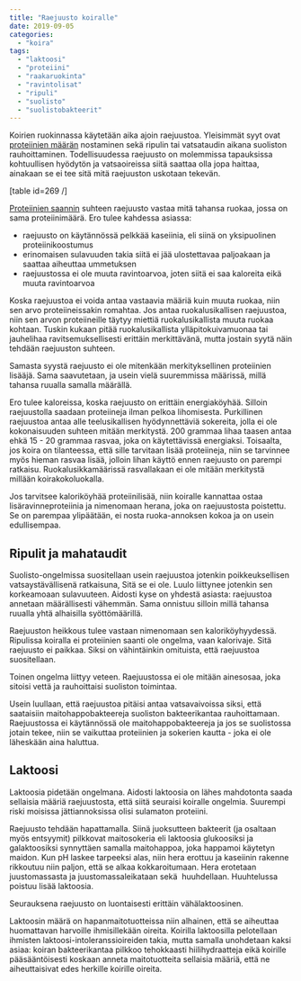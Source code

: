 ```yaml
---
title: "Raejuusto koiralle"
date: 2019-09-05
categories: 
  - "koira"
tags: 
  - "laktoosi"
  - "proteiini"
  - "raakaruokinta"
  - "ravintolisat"
  - "ripuli"
  - "suolisto"
  - "suolistobakteerit"
---
```


Koirien ruokinnassa käytetään aika ajoin raejuustoa. Yleisimmät syyt ovat [proteiinien määrän](https://www.katiska.eu/infokortit/info-raaka-aineet/koiralle-riittavasti-proteiinia/) nostaminen sekä ripulin tai vatsataudin aikana suoliston rauhoittaminen. Todellisuudessa raejuusto on molemmissa tapauksissa kohtuullisen hyödytön ja vatsaoireissa siitä saattaa olla jopa haittaa, ainakaan se ei tee sitä mitä raejuuston uskotaan tekevän.

<!--more-->

\[table id=269 /\]

[Proteiinien saannin](https://www.katiska.eu/tieto/proteiinit/proteiini-ruokinnassa/) suhteen raejuusto vastaa mitä tahansa ruokaa, jossa on sama proteiinimäärä. Ero tulee kahdessa asiassa:

- raejuusto on käytännössä pelkkää kaseiinia, eli siinä on yksipuolinen proteiinikoostumus
- erinomaisen sulavuuden takia siitä ei jää ulostettavaa paljoakaan ja saattaa aiheuttaa ummetuksen
- raejuustossa ei ole muuta ravintoarvoa, joten siitä ei saa kaloreita eikä muuta ravintoarvoa

Koska raejuustoa ei voida antaa vastaavia määriä kuin muuta ruokaa, niin sen arvo proteiineissakin romahtaa. Jos antaa ruokalusikallisen raejuustoa, niin sen arvon proteiineille täytyy miettiä ruokalusikallista muuta ruokaa kohtaan. Tuskin kukaan pitää ruokalusikallista ylläpitokuivamuonaa tai jauhelihaa ravitsemuksellisesti erittäin merkittävänä, mutta jostain syytä näin tehdään raejuuston suhteen.

Samasta syystä raejuusto ei ole mitenkään merkityksellinen proteiinien lisääjä. Sama saavutetaan, ja usein vielä suuremmissa määrissä, millä tahansa ruualla samalla määrällä.

Ero tulee kaloreissa, koska raejuusto on erittäin energiaköyhää. Silloin raejuustolla saadaan proteiineja ilman pelkoa lihomisesta. Purkillinen raejuustoa antaa alle teelusikallisen hyödynnettäviä sokereita, jolla ei ole kokonaisuuden suhteen mitään merkitystä. 200 grammaa lihaa taasen antaa ehkä 15 - 20 grammaa rasvaa, joka on käytettävissä energiaksi. Toisaalta, jos koira on tilanteessa, että sille tarvitaan lisää proteiineja, niin se tarvinnee myös hieman rasvaa lisää, jolloin lihan käyttö ennen raejuusto on parempi ratkaisu. Ruokalusikkamäärissä rasvallakaan ei ole mitään merkitystä millään koirakokoluokalla.

Jos tarvitsee kaloriköyhää proteiinilisää, niin koiralle kannattaa ostaa lisäravinneproteiinia ja nimenomaan herana, joka on raejuustosta poistettu. Se on parempaa ylipäätään, ei nosta ruoka-annoksen kokoa ja on usein edullisempaa.

## Ripulit ja mahataudit

Suolisto-ongelmissa suositellaan usein raejuustoa jotenkin poikkeuksellisen vatsaystävällisenä ratkaisuna, Sitä se ei ole. Luulo liittynee jotenkin sen korkeamoaan sulavuuteen. Aidosti kyse on yhdestä asiasta: raejuustoa annetaan määrällisesti vähemmän. Sama onnistuu silloin millä tahansa ruualla yhtä alhaisilla syöttömäärillä.

Raejuuston heikkous tulee vastaan nimenomaan sen kaloriköyhyydessä. Ripulissa koiralla ei proteiinien saanti ole ongelma, vaan kalorivaje. Sitä raejuusto ei paikkaa. Siksi on vähintäinkin omituista, että raejuustoa suositellaan.

Toinen ongelma liittyy veteen. Raejuustossa ei ole mitään ainesosaa, joka sitoisi vettä ja rauhoittaisi suoliston toimintaa.

Usein luullaan, että raejuustoa pitäisi antaa vatsavaivoissa siksi, että saataisiin maitohappobakteereja suoliston bakteerikantaa rauhoittamaan. Raejuustossa ei käytännössä ole maitohappobakteereja ja jos se suolistossa jotain tekee, niin se vaikuttaa proteiinien ja sokerien kautta - joka ei ole läheskään aina haluttua.

## Laktoosi

Laktoosia pidetään ongelmana. Aidosti laktoosia on lähes mahdotonta saada sellaisia määriä raejuustosta, että siitä seuraisi koiralle ongelmia. Suurempi riski moisissa jättiannoksissa olisi sulamaton proteiini.

Raejuusto tehdään hapattamalla. Siinä juoksutteen bakteerit (ja osaltaan myös entsyymit) pilkkovat maitosokeria eli laktoosia glukoosiksi ja galaktoosiksi synnyttäen samalla maitohappoa, joka happamoi käytetyn maidon. Kun pH laskee tarpeeksi alas, niin hera erottuu ja kaseiinin rakenne rikkoutuu niin paljon, että se alkaa kokkaroitumaan. Hera erotetaan juustomassasta ja juustomassaleikataan sekä  huuhdellaan. Huuhtelussa poistuu lisää laktoosia.

Seurauksena raejuusto on luontaisesti erittäin vähälaktoosinen.

Laktoosin määrä on hapanmaitotuotteissa niin alhainen, että se aiheuttaa huomattavan harvoille ihmisillekään oireita. Koirilla laktoosilla pelotellaan ihmisten laktoosi-intoleranssioireiden takia, mutta samalla unohdetaan kaksi asiaa: koiran bakteerikantaa pilkkoo tehokkaasti hiilihydraatteja eikä koirille pääsääntöisesti koskaan anneta maitotuotteita sellaisia määriä, että ne aiheuttaisivat edes herkille koirille oireita.
